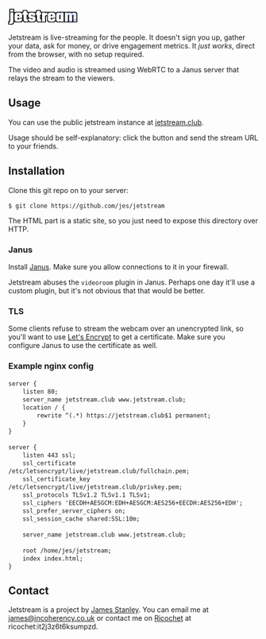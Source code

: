 ![Jetstream](img/jetstream.png)

Jetstream is live-streaming for the people. It doesn't sign you up, gather your data, ask for money, or drive engagement metrics. It *just works*, direct from the browser, with no setup required.

The video and audio is streamed using WebRTC to a Janus server that relays the stream to the viewers.

## Usage

You can use the public jetstream instance at [jetstream.club](https://jetstream.club).

Usage should be self-explanatory: click the button and send the stream URL to your friends.


## Installation

Clone this git repo on to your server:

    $ git clone https://github.com/jes/jetstream

The HTML part is a static site, so you just need to expose this directory over HTTP.

### Janus

Install [Janus](https://github.com/meetecho/janus-gateway). Make sure you allow connections to it in your firewall.

Jetstream abuses the `videoroom` plugin in Janus. Perhaps one day it'll use a custom plugin, but it's not obvious that that would be better.

### TLS

Some clients refuse to stream the webcam over an unencrypted link, so you'll want to use [Let's Encrypt](https://letsencrypt.org/) to get a certificate. Make sure you configure Janus to use the certificate as well.

### Example nginx config

```
server {
    listen 80;
    server_name jetstream.club www.jetstream.club;
    location / {
        rewrite ^(.*) https://jetstream.club$1 permanent;
    }
}

server {
    listen 443 ssl;
    ssl_certificate /etc/letsencrypt/live/jetstream.club/fullchain.pem;
    ssl_certificate_key /etc/letsencrypt/live/jetstream.club/privkey.pem;
    ssl_protocols TLSv1.2 TLSv1.1 TLSv1;
    ssl_ciphers 'EECDH+AESGCM:EDH+AESGCM:AES256+EECDH:AES256+EDH';
    ssl_prefer_server_ciphers on;
    ssl_session_cache shared:SSL:10m;

    server_name jetstream.club www.jetstream.club;

    root /home/jes/jetstream;
    index index.html;
}
```

## Contact

Jetstream is a project by [James Stanley](https://incoherency.co.uk/). You can email me at [james@incoherency.co.uk](mailto:james@incoherency.co.uk) or contact me on [Ricochet](https://ricochet.im/) at ricochet:it2j3z6t6ksumpzd.
